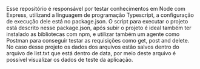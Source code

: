 Esse repositório é responsável por testar conhecimentos em Node com Express, utilizand a linguagem de programação Typescript, a configuração de execução dele está no package.json. O script para executar o projeto está descrito nesse package.json, após subir o projeto é ideal também ter instalado as bibliotecas com npm, e utilizar também um agente como Postman para conseguir testar as requisições como get, post and delete. No caso desse projeto os dados dos arquivos estão salvos dentro do arquivo de list.txt que está dentro de data, por meio deste arquivo é possível visualizar os dados de teste da aplicação.
